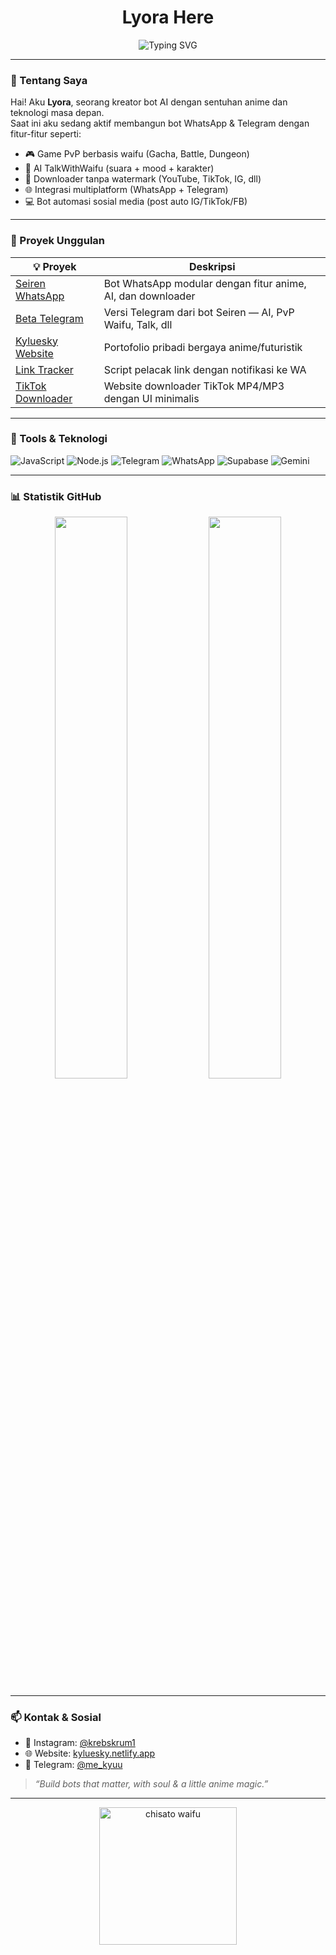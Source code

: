 <h1 align="center">Lyora Here</h1>
<p align="center">
  <img src="https://readme-typing-svg.demolab.com?font=Fira+Code&pause=1000&color=00F5FF&center=true&vCenter=true&width=435&lines=AI+Developer+%7C+Creative+Bot+Engineer;Anime-Tech+Fusion+Craftsman;Always+Building+Something+Cool..." alt="Typing SVG" />
</p>

---

### 👾 Tentang Saya

Hai! Aku **Lyora**, seorang kreator bot AI dengan sentuhan anime dan teknologi masa depan.  
Saat ini aku sedang aktif membangun bot WhatsApp & Telegram dengan fitur-fitur seperti:

- 🎮 Game PvP berbasis waifu (Gacha, Battle, Dungeon)
- 🤖 AI TalkWithWaifu (suara + mood + karakter)
- 🎵 Downloader tanpa watermark (YouTube, TikTok, IG, dll)
- 🌐 Integrasi multiplatform (WhatsApp + Telegram)
- 💻 Bot automasi sosial media (post auto IG/TikTok/FB)

---

### 🧪 Proyek Unggulan

| 💡 Proyek | Deskripsi |
|----------|-----------|
| [Seiren WhatsApp](https://github.com/kluesky/seiren-whatsappweb.js) | Bot WhatsApp modular dengan fitur anime, AI, dan downloader |
| [Beta Telegram](https://t.me/Seirennnnnn_bot) | Versi Telegram dari bot Seiren — AI, PvP Waifu, Talk, dll |
| [Kyluesky Website](https://lyora.netlify.app/) | Portofolio pribadi bergaya anime/futuristik |
| [Link Tracker](https://github.com/kluesky/ip-tracker-bot) | Script pelacak link dengan notifikasi ke WA |
| [TikTok Downloader](https://kyluesky.netlify.app/tiktok) | Website downloader TikTok MP4/MP3 dengan UI minimalis |

---

### 🧰 Tools & Teknologi

![JavaScript](https://img.shields.io/badge/-JavaScript-000?style=for-the-badge&logo=javascript)
![Node.js](https://img.shields.io/badge/-Node.js-000?style=for-the-badge&logo=node.js)
![Telegram](https://img.shields.io/badge/-Telegraf.js-000?style=for-the-badge&logo=telegram)
![WhatsApp](https://img.shields.io/badge/-whatsapp--web.js-000?style=for-the-badge&logo=whatsapp)
![Supabase](https://img.shields.io/badge/-Supabase-000?style=for-the-badge&logo=supabase)
![Gemini](https://img.shields.io/badge/-Google%20Gemini-000?style=for-the-badge&logo=google)

---

### 📊 Statistik GitHub

<p align="center">
  <img src="https://github-readme-stats.vercel.app/api?username=kluesky&show_icons=true&theme=tokyonight" width="48%" />
  <img src="https://github-readme-streak-stats.herokuapp.com?user=kluesky&theme=tokyonight" width="48%" />
</p>

---

### 📫 Kontak & Sosial

- 📸 Instagram: [@krebskrum1](https://instagram.com/krebskrum1)
- 🌐 Website: [kyluesky.netlify.app](https://kyluesky.netlify.app)
- 💬 Telegram: [@me_kyuu](https://t.me/me_kyuu)

> *“Build bots that matter, with soul & a little anime magic.”*

---

<p align="center">
  <img src="https://media.tenor.com/-4x3lQtUDY8AAAAC/chisato-nishikigi-lycoris-recoil.gif" width="220px" alt="chisato waifu" />
</p>
